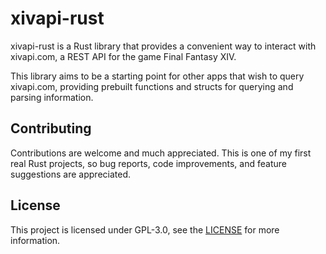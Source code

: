 # xivapi-rust

xivapi-rust is a Rust library that provides a convenient way to interact with xivapi.com, a REST API for the game Final Fantasy XIV.

This library aims to be a starting point for other apps that wish to query xivapi.com, providing prebuilt functions and structs for querying and parsing information.

## Contributing

Contributions are welcome and much appreciated. This is one of my first real Rust projects, so bug reports, code improvements, and feature suggestions are appreciated.

## License

This project is licensed under GPL-3.0, see the [LICENSE](https://github.com/Velkee/xivapi-rust/blob/main/LICENSE) for more information.
